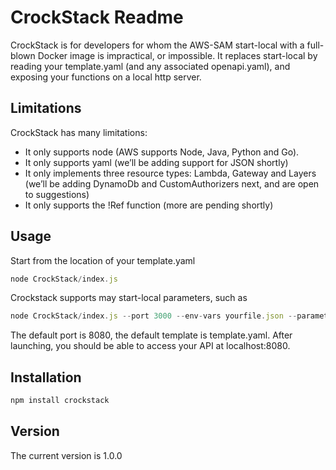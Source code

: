 # CrockStack Readme #
CrockStack is for developers for whom the AWS-SAM start-local with a full-blown Docker image is impractical, or impossible.
It replaces start-local by reading your template.yaml (and any associated openapi.yaml), and exposing your functions on a local http server.

## Limitations ##
CrockStack has many limitations:
* It only supports node (AWS supports Node, Java, Python and Go).
* It only supports yaml (we’ll be adding support for JSON shortly)
* It only implements three resource types: Lambda, Gateway and Layers (we’ll be adding DynamoDb and CustomAuthorizers next, and are open to suggestions)
* It only supports the !Ref function (more are pending shortly)

## Usage ##

Start from the location of your template.yaml
```javascript
node CrockStack/index.js
```
Crockstack supports may start-local parameters, such as
```javascript
node CrockStack/index.js --port 3000 --env-vars yourfile.json --parameter-overrides "BuildVersion=v4,Greeting=hello" --template productiontemplate.yaml
```
The default port is 8080, the default template is template.yaml.
After launching, you should be able to access your API at localhost:8080.
## Installation ##

```javascript
npm install crockstack
```

## Version ##
The current version is 1.0.0